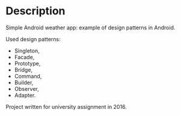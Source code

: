 # Description
Simple Android weather app: example of design patterns in Android.

Used design patterns: 
- Singleton,
- Facade,
- Prototype,
- Bridge,
- Command,
- Builder,
- Observer,
- Adapter.

Project written for university assignment in 2016.
